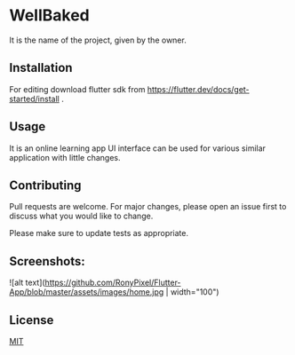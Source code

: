 # WellBaked

It is the name of the project, given by the owner.

## Installation

For editing download flutter sdk from https://flutter.dev/docs/get-started/install .

## Usage
It is an online learning app UI interface can be used for various similar application with little changes.



## Contributing
Pull requests are welcome. For major changes, please open an issue first to discuss what you would like to change.

Please make sure to update tests as appropriate.

## Screenshots:
![alt text](https://github.com/RonyPixel/Flutter-App/blob/master/assets/images/home.jpg | width="100")

## License
[MIT](https://choosealicense.com/licenses/mit/)
